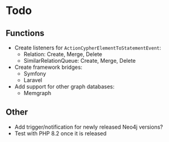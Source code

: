 # Todo

## Functions

- Create listeners for `ActionCypherElementToStatementEvent`:
  - Relation: Create, Merge, Delete
  - SimilarRelationQueue: Create, Merge, Delete
- Create framework bridges:
  - Symfony
  - Laravel
- Add support for other graph databases:
  - Memgraph

## Other

- Add trigger/notification for newly released Neo4j versions?
- Test with PHP 8.2 once it is released
